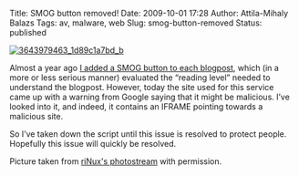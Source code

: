 Title: SMOG button removed!
Date: 2009-10-01 17:28
Author: Attila-Mihaly Balazs
Tags: av, malware, web
Slug: smog-button-removed
Status: published

[![3643979463\_1d89c1a7bd\_b](http://lh3.ggpht.com/_hrvCBhtWhJ4/SsS8cw_D0OI/AAAAAAAAB8c/tU3e-Zco8Zg/3643979463_1d89c1a7bd_b_thumb%5B1%5D.jpg?imgmax=800 "3643979463_1d89c1a7bd_b")](http://lh4.ggpht.com/_hrvCBhtWhJ4/SsS8cS8O7UI/AAAAAAAAB8Y/b3-6JVS83PY/s1600-h/3643979463_1d89c1a7bd_b%5B3%5D.jpg)

Almost a year ago [I added a SMOG button to each
blogpost](http://hype-free.blogspot.com/2008/12/everything-old-is-new-again-smog.html),
which (in a more or less serious manner) evaluated the “reading level”
needed to understand the blogpost. However, today the site used for this
service came up with a warning from Google saying that it might be
malicious. I’ve looked into it, and indeed, it contains an IFRAME
pointing towards a malicious site.

So I’ve taken down the script until this issue is resolved to protect
people. Hopefully this issue will quickly be resolved.

Picture taken from [riNux's
photostream](http://www.flickr.com/photos/rinux/) with permission.
